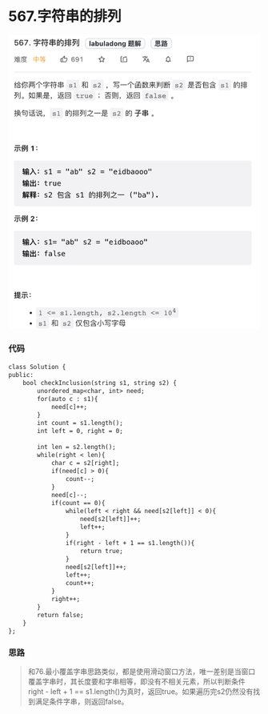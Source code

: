 # 567.字符串的排列

![Clipboard_2022-06-06-20-35-41](https://raw.githubusercontent.com/damenshi/myImage/main/img/Clipboard_2022-06-06-20-35-41.png)

### 代码

    class Solution {
    public:
        bool checkInclusion(string s1, string s2) {
            unordered_map<char, int> need;
            for(auto c : s1){
                need[c]++;
            }
            int count = s1.length();
            int left = 0, right = 0;
    
            int len = s2.length();
            while(right < len){
                char c = s2[right];
                if(need[c] > 0){
                    count--;
                }
                need[c]--;
                if(count == 0){
                    while(left < right && need[s2[left]] < 0){
                        need[s2[left]]++;
                        left++;
                    }
                    if(right - left + 1 == s1.length()){
                        return true;
                    }
                    need[s2[left]]++;
                    left++;
                    count++;
                }
                right++;
            }
            return false;
        }
    };

### 思路
> 和76.最小覆盖字串思路类似，都是使用滑动窗口方法，唯一差别是当窗口覆盖字串时，其长度要和字串相等，即没有不相关元素，所以判断条件right - left + 1 == s1.length()为真时，返回true。如果遍历完s2仍然没有找到满足条件字串，则返回false。
